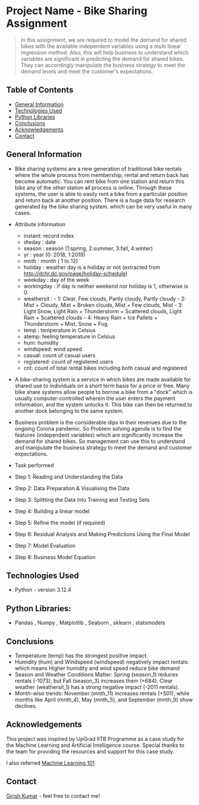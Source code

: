 # Project Name - Bike Sharing Assignment
> In this assignment, we are required to model the demand for shared bikes with the available independent variables using a multi linear regression method. Also, this will help business to understand which variables are significant in predicting the demand for shared bikes. They can accordingly manipulate the business strategy to meet the demand levels and meet the customer's expectations.


## Table of Contents
* [General Information](#general-information)
* [Technologies Used](#technologies-used)
* [Python Libraries](#python-libraries)
* [Conclusions](#conculsions)
* [Acknowledgements](#acknowledgements)
* [Contact](#contact)

## General Information
- Bike sharing systems are a new generation of traditional bike rentals where the whole process from membership, rental and return back has become      automatic. You can rent bike from one station and return this bike any of the other station all process is online. Through these systems, the user    is able to easily rent a bike from a particular position and return back at another position. There is a huge data for research generated by the      bike sharing system. which can be very useful in many cases. 
- Attribute information 
    - instant: record index
	- dteday : date
	- season : season (1:spring, 2:summer, 3:fall, 4:winter)
	- yr : year (0: 2018, 1:2019)
	- mnth : month ( 1 to 12)
	- holiday : weather day is a holiday or not (extracted from http://dchr.dc.gov/page/holiday-schedule)
	- weekday : day of the week
	- workingday : if day is neither weekend nor holiday is 1, otherwise is 0.
    - weathersit : 
            - 1: Clear, Few clouds, Partly cloudy, Partly cloudy
            - 2: Mist + Cloudy, Mist + Broken clouds, Mist + Few clouds, Mist
            - 3: Light Snow, Light Rain + Thunderstorm + Scattered clouds, Light Rain + Scattered clouds
            - 4: Heavy Rain + Ice Pallets + Thunderstorm + Mist, Snow + Fog
	- temp : temperature in Celsius
	- atemp: feeling temperature in Celsius
	- hum: humidity
	- windspeed: wind speed
	- casual: count of casual users
	- registered: count of registered users
	- cnt: count of total rental bikes including both casual and registered

- A bike-sharing system is a service in which bikes are made available for shared use to individuals on a short term basis for a price or free. Many bike share systems allow people to borrow a bike from a "dock" which is usually computer-controlled wherein the user enters the payment information, and the system unlocks it. This bike can then be returned to another dock belonging to the same system.

- Business problem is the considerable dips in their revenues due to the ongoing Corona pandemic. So Problem solving agenda is to find the features (independent variables) which are significantly increase the demand for shared bikes. So management can use this to understand and manipulate the business strategy to meet the demand and customer expectations. 

- Task performed 
- Step 1: Reading and Understanding the Data
- Step 2: Data Preparation & Visualising the Data
- Step 3: Splitting the Data into Training and Testing Sets
- Step 4: Building a linear model
- Step 5: Refine the model (if required)
- Step 6: Residual Analysis and Making Predictions Using the Final Model
- Step 7: Model Evaluation
- Step 8: Business Model Equation

## Technologies Used
- Python - version 3.12.4

## Python Libraries: 
- Pandas , Numpy , Matplotlib , Seaborn , sklearn , statsmodels

## Conclusions

- Temperature (temp) has the strongest positive impact.
- Humidity (hum) and Windspeed (windspeed) negatively impact rentals: which means Higher humidity and wind speed reduce bike demand
- Season and Weather Conditions Matter: Spring (season_1) reduces rentals (-1073), but Fall (season_3) increases them (+684). Clear weather (weathersit_1) has a strong negative impact (-2011 rentals).
- Month-wise trends: November (mnth_11) increases rentals (+501), while months like April (mnth_4), May (mnth_5), and September (mnth_9) show declines.

## Acknowledgements
This project was inspired by UpGrad IITB Programme as a case study for the Machine Learning and Artificial Intelligence course.
Special thanks to the team for providing the resources and support for this case study.

I also referred [Machine Learning 101](https://www.udemy.com/course/machine-learning-101-with-scikit-learn-and-stats-models/) 


## Contact
[Girish Kumar](https://github.com/ga898) - feel free to contact me!
